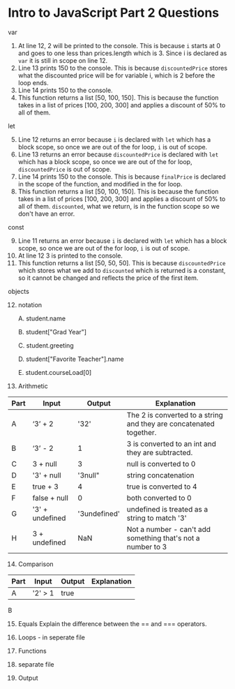 # Intro to JavaScript Part 2 Questions

var

1. At line 12, 2 will be printed to the console. This is because ``i`` starts at 0 and goes to one less than prices.length which is 3. Since i is declared as ``var`` it is still in scope on line 12.
2. Line 13 prints 150 to the console. This is because ``discountedPrice`` stores what the discounted price will be for variable i, which is 2 before the loop ends.
3. Line 14 prints 150 to the console.
4. This function returns a list [50, 100, 150]. This is because the function takes in a list of prices [100, 200, 300] and applies a discount of 50% to all of them.

let

5. Line 12 returns an error because ``i`` is declared with ``let`` which has a block scope, so once we are out of the for loop, ``i`` is out of scope.
6. Line 13 returns an error because ``discountedPrice`` is declared with ``let`` which has a block scope, so once we are out of the for loop, ``discountedPrice`` is out of scope.
7. Line 14 prints 150 to the console. This is because ``finalPrice`` is declared in the scope of the function, and modified in the for loop.
8. This function returns a list [50, 100, 150]. This is because the function takes in a list of prices [100, 200, 300] and applies a discount of 50% to all of them. ``discounted``, what we return, is in the function scope so we don't have an error.

const

9.  Line 11 returns an error because ``i`` is declared with ``let`` which has a block scope, so once we are out of the for loop, ``i`` is out of scope.
10. At line 12 3 is printed to the console.
11. This function returns a list [50, 50, 50]. This is because ``discountedPrice`` which stores what we add to ``discounted`` which is returned is a constant, so it cannot be changed and reflects the price of the first item.

objects

12. notation

    A. student.name

    B. student["Grad Year"]

    C. student.greeting

    D. student["Favorite Teacher"].name

    E. student.courseLoad[0]

<!-- In terminal type node to test out -->

13. Arithmetic

Part| Input        | Output | Explanation
----|------------- |--------|------------
A   | ‘3’ + 2      | '32'   | The 2 is converted to a string and they are concatenated together.                
B   | ‘3’ - 2      | 1      | 3 is converted to an int and they are subtracted.
C   | 3 + null      | 3     | null is converted to 0
D   | '3' + null    | '3null" | string concatenation
E   | true + 3      | 4     | true is converted to 4
F   | false + null  | 0     | both converted to 0
G   | '3' + undefined | '3undefined' | undefined is treated as a string to match '3'
H   | 3 + undefined | NaN | Not a number - can't add something that's not a number to 3

14. Comparison

Part| Input        | Output | Explanation
----|------------- |--------|------------
A   | '2' > 1      | true   |
B

15.  Equals
Explain the difference between the == and === operators.

16.  Loops - in seperate file
17.  Functions
18.  separate file
19.  Output